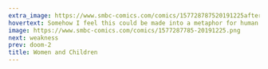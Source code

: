 ```yaml
---
extra_image: https://www.smbc-comics.com/comics/157728787520191225after.png
hovertext: Somehow I feel this could be made into a metaphor for human governance.
image: https://www.smbc-comics.com/comics/1577287785-20191225.png
next: weakness
prev: doom-2
title: Women and Children
---
```

